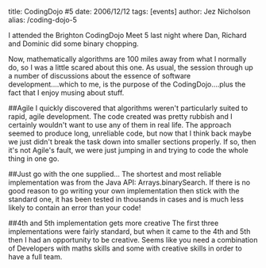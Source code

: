 title: CodingDojo #5
date: 2006/12/12
tags: [events]
author: Jez Nicholson
alias: /coding-dojo-5

I attended the Brighton CodingDojo Meet 5 last night where Dan, Richard and Dominic did some binary chopping.

Now, mathematically algorithms are 100 miles away from what I normally do, so I was a little scared about this one. As usual, the session through up a number of discussions about the essence of software development....which to me, is the purpose of the CodingDojo....plus the fact that I enjoy musing about stuff.

##Agile
I quickly discovered that algorithms weren't particularly suited to rapid, agile development. The code created was pretty rubbish and I certainly wouldn't want to use any of them in real life. The approach seemed to produce long, unreliable code, but now that I think back maybe we just didn't break the task down into smaller sections properly. If so, then it's not Agile's fault, we were just jumping in and trying to code the whole thing in one go.

##Just go with the one supplied...
The shortest and most reliable implementation was from the Java API: Arrays.binarySearch. If there is no good reason to go writing your own implementation then stick with the standard one, it has been tested in thousands in cases and is much less likely to contain an error than your code!

##4th and 5th implementation gets more creative
The first three implementations were fairly standard, but when it came to the 4th and 5th then I had an opportunity to be creative. Seems like you need a combination of Developers with maths skills and some with creative skills in order to have a full team.
